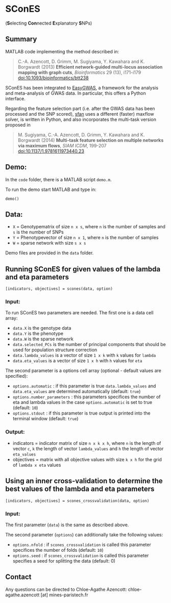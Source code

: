 # SConES


(**S**electing **Con**nected **E**xplanatory **S**NPs)

## Summary


MATLAB code implementing the method described in:  
> C.-A. Azencott, D. Grimm, M. Sugiyama, Y. Kawahara and K. Borgwardt (2013) 
> **Efficient network-guided multi-locus association mapping with graph cuts**,  _Bioinformatics_ 29 (13), i171-i179  [doi:10.1093/bioinformatics/btt238](http://bioinformatics.oxfordjournals.org/content/29/13/i171)

SConES has been integrated to [EasyGWAS](https://github.com/dominikgrimm/easyGWASCore), a framework for the analysis and meta-analysis of GWAS data. In particular, this offers a Python interface. 

Regarding the feature selection part (i.e. after the GWAS data has been processed and the SNP scored), [sfan](https://github.com/chagaz/sfan) uses a different (faster) maxflow solver, is written in Python, and also incorporates the multi-task version proposed in 
> M. Sugiyama, C.-A. Azencott, D. Grimm, Y. Kawahara and K. Borgwardt (2014)
> **Multi-task feature selection on multiple networks via maximum flows**, _SIAM ICDM_, 199-207 [doi:10.1137/1.9781611973440.23](http://epubs.siam.org/doi/abs/10.1137/1.9781611973440.23)



## Demo:

In the `code` folder, there is a MATLAB script `demo.m`.  

To run the demo start MATLAB and type in:   

```
demo()
```


## Data:

* `X` = Genotypematrix of size `n x s`, where `n` is the number of samples and `s` is the number of SNPs  
* `Y` = Phenotypevector of size `n x 1`, where `n` is the number of samples  
* `W` = sparse network with size `s x s`  


Demo files are provided in the `data` folder.


## Running SConES for given values of the lambda and eta parameters
`[indicators, objectives] = scones(data, option)`

### Input:
To run SConES two parameters are needed. The first one is a data cell array:

* `data.X` is the genotype data 
* `data.Y` is the phenotype  
* `data.W` is the sparse network  
* `data.selected_PCs` is the number of principal components that should be used for population structure correction  
* `data.lambda_values` is a vector of size `1 x k` with `k` values for `lambda`  
* `data.eta_values` is a vector of size `1 x h` with `h` values for `eta`  

The second parameter is a options cell array (optional - default values are specified):

* `options.automatic` : if this parameter is true `data.lambda_values` and `data.eta_values` are determined automatically (default: `true`)  
* `options.number_parameters` : this parameters specifices the number of eta and lambda values in the case `options.automatic` is set to true (default: `10`)  
* `options.stdout` : if this parameter is true output is printed into the terminal window (default: `true`)  

### Output: 

* indicators = indicator matrix of size `n x k x h`, where `n` is the length of vector `c`, `k` the length of vector `lambda_values` and `h` the length of vector `eta_values`
* objectives = matrix with all objective values with size `k x h` for the grid of `lambda x eta` values

## Using an inner cross-validation to determine the best values of the lambda and eta parameters
`[indicators, objectives] = scones_crossvalidation(data, option)`

### Input:
The first parameter (`data`) is the same as described above.

The second parameter (`options`) can additionally take the following values:
* `options.nfold` : if `scones_crossvalidation` is called this parameter specifices the number of folds (default: `10`)  
* `options.seed` : if `scones_crossvalidation` is called this parameter specifies a seed for splitting the data (default: 0)  

## Contact 

Any questions can be directed to Chloe-Agathe Azencott: chloe-agathe.azencott [at] mines-paristech.fr


